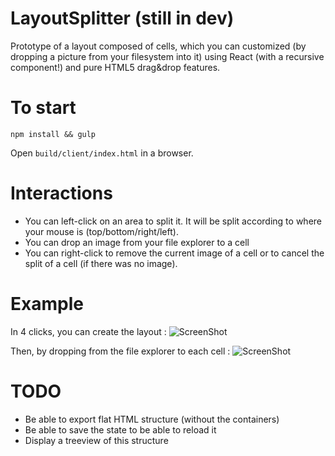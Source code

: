# LayoutSplitter (still in dev)
Prototype of a layout composed of cells, which you can customized (by dropping a picture from your filesystem into it) using React (with a recursive component!) and pure HTML5 drag&drop features.

# To start
`npm install && gulp`

Open `build/client/index.html` in a browser.

# Interactions
- You can left-click on an area to split it. It will be split according to where your mouse is (top/bottom/right/left).
- You can drop an image from your file explorer to a cell
- You can right-click to remove the current image of a cell or to cancel the split of a cell (if there was no image).

# Example 

In 4 clicks, you can create the layout :
![ScreenShot](https://raw.githubusercontent.com/chtefi/LayoutSplitter/master/help/custom_images_before.PNG.png)

Then, by dropping from the file explorer to each cell :
![ScreenShot](https://raw.githubusercontent.com/chtefi/LayoutSplitter/master/help/images_before.PNG.png)

# TODO
- Be able to export flat HTML structure (without the containers)
- Be able to save the state to be able to reload it
- Display a treeview of this structure

